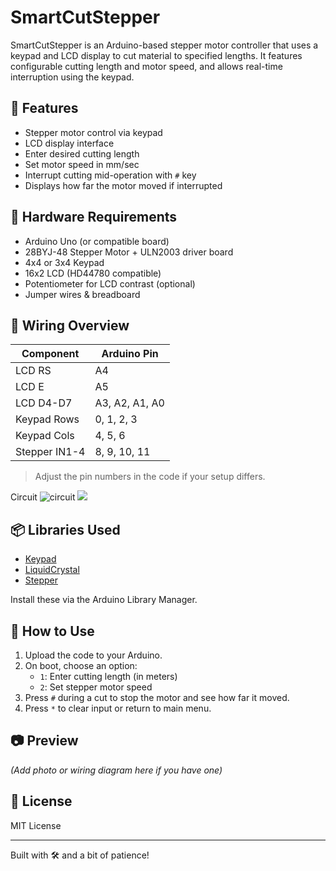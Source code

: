 # SmartCutStepper

SmartCutStepper is an Arduino-based stepper motor controller that uses a keypad and LCD display to cut material to specified lengths. It features configurable cutting length and motor speed, and allows real-time interruption using the keypad.

## 🚀 Features

- Stepper motor control via keypad
- LCD display interface
- Enter desired cutting length
- Set motor speed in mm/sec
- Interrupt cutting mid-operation with `#` key
- Displays how far the motor moved if interrupted

## 🧰 Hardware Requirements

- Arduino Uno (or compatible board)
- 28BYJ-48 Stepper Motor + ULN2003 driver board
- 4x4 or 3x4 Keypad
- 16x2 LCD (HD44780 compatible)
- Potentiometer for LCD contrast (optional)
- Jumper wires & breadboard

## 🔌 Wiring Overview

| Component     | Arduino Pin |
|---------------|-------------|
| LCD RS        | A4          |
| LCD E         | A5          |
| LCD D4-D7     | A3, A2, A1, A0 |
| Keypad Rows   | 0, 1, 2, 3  |
| Keypad Cols   | 4, 5, 6     |
| Stepper IN1-4 | 8, 9, 10, 11 |

> Adjust the pin numbers in the code if your setup differs.


Circuit
![circuit]([https://raw.githubusercontent.com/Natnael1alem/smartcut-arduino/blob/main/sensor.svg])
<img src="https://raw.githubusercontent.com/Natnael1alem/smartcut-arduino/blob/main/sensor.svg" >

## 📦 Libraries Used

- [Keypad](https://www.arduino.cc/reference/en/libraries/keypad/)
- [LiquidCrystal](https://www.arduino.cc/en/Reference/LiquidCrystal)
- [Stepper](https://www.arduino.cc/en/Reference/Stepper)

Install these via the Arduino Library Manager.

## 📄 How to Use

1. Upload the code to your Arduino.
2. On boot, choose an option:
   - `1`: Enter cutting length (in meters)
   - `2`: Set stepper motor speed
3. Press `#` during a cut to stop the motor and see how far it moved.
4. Press `*` to clear input or return to main menu.

## 📷 Preview

*(Add photo or wiring diagram here if you have one)*

## 📜 License

MIT License

---

Built with 🛠️ and a bit of patience!
